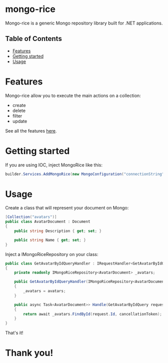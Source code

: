 # mongo-rice

Mongo-rice is a generic Mongo repository library built for .NET applications.

## Table of Contents

* [Features](#features)
* [Getting started](#getting-started)
* [Usage](#usage)

# Features

Mongo-rice allow you to execute the main actions on a collection:

- create
- delete
- filter
- update

See all the features [here](src/Library/Repositories/IMongoRiceRepository.cs).

# Getting started

If you are using IOC, inject MongoRice like this:

```C#
builder.Services.AddMongoRice(new MongoConfiguration("connectionString", "database"));
```

# Usage

Create a class that will represent your document on Mongo:
```C#
[Collection("avatars")]
public class AvatarDocument : Document
{
    public string Description { get; set; }

    public string Name { get; set; }
}
```

Inject a IMongoRiceRepository on your class:
```C#
public class GetAvatarByIdQueryHandler : IRequestHandler<GetAvatarByIdQuery, AvatarDocument>>
{
    private readonly IMongoRiceRepository<AvatarDocument> _avatars;

    public GetAvatarByIdQueryHandler(IMongoRiceRepository<AvatarDocument> avatars)
    {
        _avatars = avatars;
    }

    public async Task<AvatarDocument>> Handle(GetAvatarByIdQuery request, CancellationToken cancellationToken)
    {
        return await _avatars.FindById(request.Id, cancellationToken);
    }
}
```

That's it!

# Thank you!
